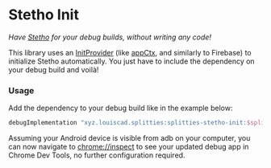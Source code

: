# Stetho Init

*Have [Stetho](https://github.com/facebook/stetho) for your debug builds,
without writing any code!*

This library uses an [InitProvider](
../initprovider/src/main/java/splitties/initprovider/InitProvider.kt
) (like [appCtx](
../appctx/src/main/java/splitties/init/AppCtxInitProvider.kt
), and similarly to Firebase) to initialize Stetho
automatically. You just have to include the dependency on your debug build
and voilà!

### Usage
Add the dependency to your debug build like in the example below:
```groovy
debugImplementation "xyz.louiscad.splitties:splitties-stetho-init:$splitties_version"
```

Assuming your Android device is visible from adb on your computer, you can
now navigate to [chrome://inspect](chrome://inspect) to see your updated
debug app in Chrome Dev Tools, no further configuration required.
